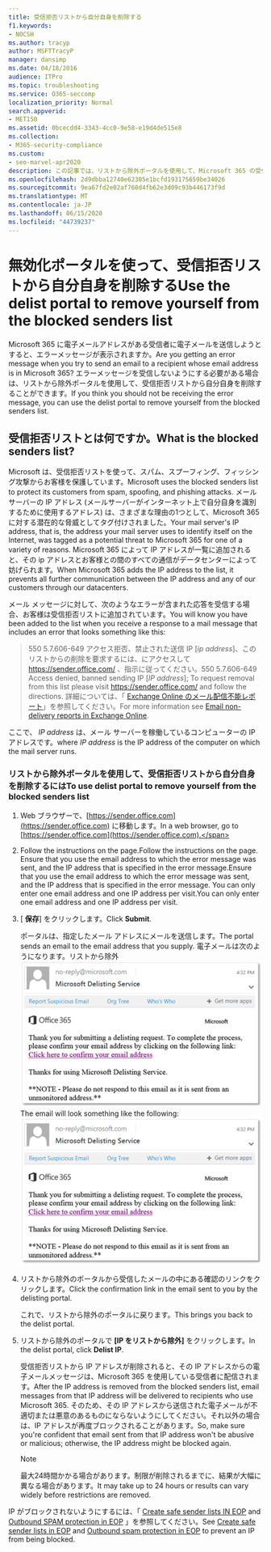 ```yaml
---
title: 受信拒否リストから自分自身を削除する
f1.keywords:
- NOCSH
ms.author: tracyp
author: MSFTTracyP
manager: dansimp
ms.date: 04/18/2016
audience: ITPro
ms.topic: troubleshooting
ms.service: O365-seccomp
localization_priority: Normal
search.appverid:
- MET150
ms.assetid: 0bcecdd4-3343-4cc0-9e58-e19d4de515e8
ms.collection:
- M365-security-compliance
ms.custom:
- seo-marvel-apr2020
description: この記事では、リストから除外ポータルを使用して、Microsoft 365 の受信拒否リストから自分自身を削除する方法について説明します。
ms.openlocfilehash: 2d9dbba12740e62305e1bcfd193175659be34026
ms.sourcegitcommit: 9ea67fd2e02af760d4fb62e3d09c93b446173f9d
ms.translationtype: MT
ms.contentlocale: ja-JP
ms.lasthandoff: 06/15/2020
ms.locfileid: "44739237"
---
```

# <a name="use-the-delist-portal-to-remove-yourself-from-the-blocked-senders-list"></a><span data-ttu-id="89139-103">無効化ポータルを使って、受信拒否リストから自分自身を削除する</span><span class="sxs-lookup"><span data-stu-id="89139-103">Use the delist portal to remove yourself from the blocked senders list</span></span>

<span data-ttu-id="89139-104">Microsoft 365 に電子メールアドレスがある受信者に電子メールを送信しようとすると、エラーメッセージが表示されますか。</span><span class="sxs-lookup"><span data-stu-id="89139-104">Are you getting an error message when you try to send an email to a recipient whose email address is in Microsoft 365?</span></span> <span data-ttu-id="89139-105">エラーメッセージを受信しないようにする必要がある場合は、リストから除外ポータルを使用して、受信拒否リストから自分自身を削除することができます。</span><span class="sxs-lookup"><span data-stu-id="89139-105">If you think you should not be receiving the error message, you can use the delist portal to remove yourself from the blocked senders list.</span></span>

## <a name="what-is-the-blocked-senders-list"></a><span data-ttu-id="89139-106">受信拒否リストとは何ですか。</span><span class="sxs-lookup"><span data-stu-id="89139-106">What is the blocked senders list?</span></span>

<span data-ttu-id="89139-107">Microsoft は、受信拒否リストを使って、スパム、スプーフィング、フィッシング攻撃からお客様を保護しています。</span><span class="sxs-lookup"><span data-stu-id="89139-107">Microsoft uses the blocked senders list to protect its customers from spam, spoofing, and phishing attacks.</span></span> <span data-ttu-id="89139-108">メールサーバーの IP アドレス (メールサーバーがインターネット上で自分自身を識別するために使用するアドレス) は、さまざまな理由の1つとして、Microsoft 365 に対する潜在的な脅威としてタグ付けされました。</span><span class="sxs-lookup"><span data-stu-id="89139-108">Your mail server's IP address, that is, the address your mail server uses to identify itself on the Internet, was tagged as a potential threat to Microsoft 365 for one of a variety of reasons.</span></span> <span data-ttu-id="89139-109">Microsoft 365 によって IP アドレスが一覧に追加されると、その ip アドレスとお客様との間のすべての通信がデータセンターによって妨げられます。</span><span class="sxs-lookup"><span data-stu-id="89139-109">When Microsoft 365 adds the IP address to the list, it prevents all further communication between the IP address and any of our customers through our datacenters.</span></span>

<span data-ttu-id="89139-110">メール メッセージに対して、次のようなエラーが含まれた応答を受信する場合、お客様は受信拒否リストに追加されています。</span><span class="sxs-lookup"><span data-stu-id="89139-110">You will know you have been added to the list when you receive a response to a mail message that includes an error that looks something like this:</span></span>

> <span data-ttu-id="89139-111">550 5.7.606-649 アクセス拒否、禁止された送信 IP [_ip address_]、このリストからの削除を要求するには、にアクセスして https://sender.office.com/ 、指示に従ってください。</span><span class="sxs-lookup"><span data-stu-id="89139-111">550 5.7.606-649 Access denied, banned sending IP [_IP address_]; To request removal from this list please visit https://sender.office.com/ and follow the directions.</span></span> <span data-ttu-id="89139-112">詳細については、「 [Exchange Online のメール配信不能レポート](https://docs.microsoft.com/Exchange/mail-flow-best-practices/non-delivery-reports-in-exchange-online/non-delivery-reports-in-exchange-online)」を参照してください。</span><span class="sxs-lookup"><span data-stu-id="89139-112">For more information see [Email non-delivery reports in Exchange Online](https://docs.microsoft.com/Exchange/mail-flow-best-practices/non-delivery-reports-in-exchange-online/non-delivery-reports-in-exchange-online).</span></span>

<span data-ttu-id="89139-113">ここで、 _IP address_ は、メール サーバーを稼働しているコンピューターの IP アドレスです。</span><span class="sxs-lookup"><span data-stu-id="89139-113">where  _IP address_ is the IP address of the computer on which the mail server runs.</span></span>

### <a name="to-use-delist-portal-to-remove-yourself-from-the-blocked-senders-list"></a><span data-ttu-id="89139-114">リストから除外ポータルを使用して、受信拒否リストから自分自身を削除するには</span><span class="sxs-lookup"><span data-stu-id="89139-114">To use delist portal to remove yourself from the blocked senders list</span></span>

1. <span data-ttu-id="89139-115">Web ブラウザーで、[https://sender.office.com](https://sender.office.com) に移動します。</span><span class="sxs-lookup"><span data-stu-id="89139-115">In a web browser, go to [https://sender.office.com](https://sender.office.com).</span></span>

2. <span data-ttu-id="89139-116">Follow the instructions on the page.</span><span class="sxs-lookup"><span data-stu-id="89139-116">Follow the instructions on the page.</span></span> <span data-ttu-id="89139-117">Ensure that you use the email address to which the error message was sent, and the IP address that is specified in the error message.</span><span class="sxs-lookup"><span data-stu-id="89139-117">Ensure that you use the email address to which the error message was sent, and the IP address that is specified in the error message.</span></span> <span data-ttu-id="89139-118">You can only enter one email address and one IP address per visit.</span><span class="sxs-lookup"><span data-stu-id="89139-118">You can only enter one email address and one IP address per visit.</span></span>

3. <span data-ttu-id="89139-119">[ **保存**] をクリックします。</span><span class="sxs-lookup"><span data-stu-id="89139-119">Click **Submit**.</span></span>

    <span data-ttu-id="89139-120">ポータルは、指定したメール アドレスにメールを送信します。</span><span class="sxs-lookup"><span data-stu-id="89139-120">The portal sends an email to the email address that you supply.</span></span> <span data-ttu-id="89139-121">電子メールは次のようになります。リストから除外 ![ ポータルを通じて要求を送信したときに受信された電子メールのスクリーンショット](../../media/bf13e4f7-f68c-4e46-baa7-b6ab4cfc13f3.png)</span><span class="sxs-lookup"><span data-stu-id="89139-121">The email will look something like the following: ![Screenshot of email received when you submit a request through the delist portal](../../media/bf13e4f7-f68c-4e46-baa7-b6ab4cfc13f3.png)</span></span>

4. <span data-ttu-id="89139-122">リストから除外のポータルから受信したメールの中にある確認のリンクをクリックします。</span><span class="sxs-lookup"><span data-stu-id="89139-122">Click the confirmation link in the email sent to you by the delisting portal.</span></span>

    <span data-ttu-id="89139-123">これで、リストから除外のポータルに戻ります。</span><span class="sxs-lookup"><span data-stu-id="89139-123">This brings you back to the delist portal.</span></span>

5. <span data-ttu-id="89139-124">リストから除外のポータルで **[IP をリストから除外]** をクリックします。</span><span class="sxs-lookup"><span data-stu-id="89139-124">In the delist portal, click **Delist IP**.</span></span>

    <span data-ttu-id="89139-125">受信拒否リストから IP アドレスが削除されると、その IP アドレスからの電子メールメッセージは、Microsoft 365 を使用している受信者に配信されます。</span><span class="sxs-lookup"><span data-stu-id="89139-125">After the IP address is removed from the blocked senders list, email messages from that IP address will be delivered to recipients who use Microsoft 365.</span></span> <span data-ttu-id="89139-126">そのため、その IP アドレスから送信された電子メールが不適切または悪意のあるものにならないようにしてください。それ以外の場合は、IP アドレスが再度ブロックされることがあります。</span><span class="sxs-lookup"><span data-stu-id="89139-126">So, make sure you're confident that email sent from that IP address won't be abusive or malicious; otherwise, the IP address might be blocked again.</span></span>

    > [!NOTE]
    > <span data-ttu-id="89139-127">最大24時間かかる場合があります。制限が削除されるまでに、結果が大幅に異なる場合があります。</span><span class="sxs-lookup"><span data-stu-id="89139-127">It may take up to 24 hours or results can vary widely before restrictions are removed.</span></span>

<span data-ttu-id="89139-128">IP がブロックされないようにするには、「 [Create safe sender lists IN EOP](create-safe-sender-lists-in-office-365.md) and [Outbound SPAM protection in EOP](outbound-spam-controls.md) 」を参照してください。</span><span class="sxs-lookup"><span data-stu-id="89139-128">See [Create safe sender lists in EOP](create-safe-sender-lists-in-office-365.md) and [Outbound spam protection in EOP](outbound-spam-controls.md) to prevent an IP from being blocked.</span></span>
